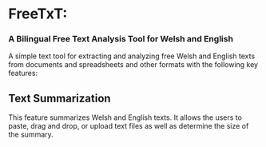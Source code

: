 # FreeTxT:
### A Bilingual Free Text Analysis Tool for Welsh and English
A simple text tool for extracting and analyzing free Welsh and English texts from documents and spreadsheets and other formats with the following key features:

## Text Summarization
This feature summarizes Welsh and English texts. It allows the users to paste, drag and drop, or upload text files as well as determine the size of the summary.
